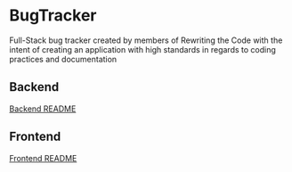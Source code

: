 # BugTracker
Full-Stack bug tracker created by members of Rewriting the Code with the intent of creating an application with high standards in regards to coding practices and documentation

## Backend
[Backend README](bug-tracker-backend/README.md)

## Frontend
[Frontend README](bug-tracker-ui/README.md)
